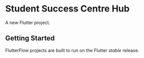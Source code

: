 # Student Success Centre Hub

A new Flutter project.

## Getting Started

FlutterFlow projects are built to run on the Flutter _stable_ release.

